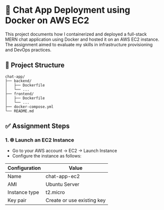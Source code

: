 # 🚀 Chat App Deployment using Docker on AWS EC2

This project documents how I containerized and deployed a full-stack MERN chat application using Docker and hosted it on an AWS EC2 instance. The assignment aimed to evaluate my skills in infrastructure provisioning and DevOps practices.

## 📁 Project Structure
```
chat-app/  
├── backend/  
│   ├── Dockerfile  
│   └── ...  
├── frontend/  
│   ├── Dockerfile  
│   └── ...  
├── docker-compose.yml  
└── README.md  
```

## ✅ Assignment Steps

### 1. 🌐 Launch an EC2 Instance

  - Go to your AWS account → EC2 → Launch Instance
  - Configure the instance as follows:
    
  | Configuration |            Value            |
  | ------------- | --------------------------- |
  | Name          | chat-app-ec2                |
  | AMI           | Ubuntu Server               |
  | Instance type | t2.micro                    |
  | Key pair      | Create or use existing key  |

